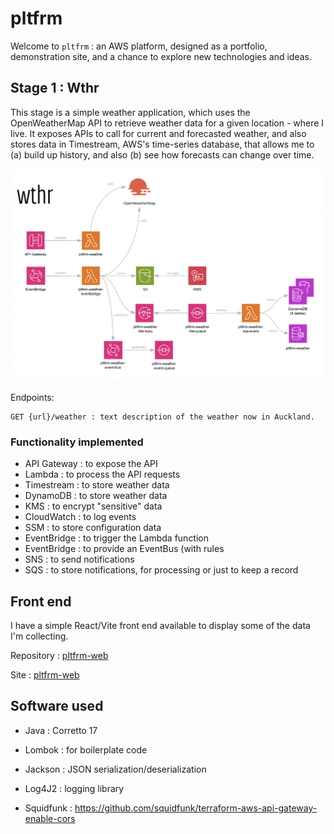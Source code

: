 # pltfrm

Welcome to `pltfrm` : an AWS platform, designed as a portfolio, demonstration site, and a chance to explore new
technologies and ideas.

## Stage 1 : Wthr

This stage is a simple weather application, which uses the OpenWeatherMap API to retrieve weather data for a given
location - where I live. It exposes APIs to call for current and forecasted weather, and also stores data in Timestream,
AWS's time-series database, that allows me to (a) build up history, and also (b) see how forecasts can change over time.

![pltfrm](./documentation/images/pltfrm.png)

Endpoints:

```
GET {url}/weather : text description of the weather now in Auckland.
```

### Functionality implemented

- API Gateway : to expose the API
- Lambda : to process the API requests
- Timestream : to store weather data
- DynamoDB : to store weather data
- KMS : to encrypt "sensitive" data
- CloudWatch : to log events
- SSM : to store configuration data
- EventBridge : to trigger the Lambda function
- EventBridge : to provide an EventBus (with rules
- SNS : to send notifications
- SQS : to store notifications, for processing or just to keep a record

## Front end

I have a simple React/Vite front end available to display some of the data I'm collecting.

Repository : [pltfrm-web](https://github.com/simongarton/pltfrm-web)

Site : [pltfrm-web](https://pltfrm-web.netlify.app/
)

## Software used

- Java : Corretto 17
- Lombok : for boilerplate code
- Jackson : JSON serialization/deserialization
- Log4J2 : logging library

- Squidfunk : https://github.com/squidfunk/terraform-aws-api-gateway-enable-cors


